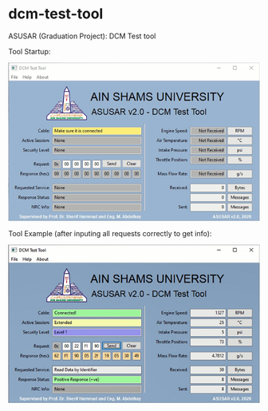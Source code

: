 # dcm-test-tool
ASUSAR (Graduation Project): DCM Test tool

Tool Startup:

![datei](documentation/initial.png)


Tool Example (after inputing all requests correctly to get info):

![datei](documentation/final-test.png)
